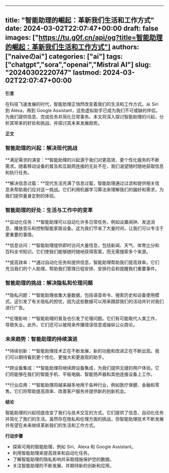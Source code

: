 
---
title: "智能助理的崛起：革新我们生活和工作方式"
date: 2024-03-02T22:07:47+00:00
draft: false
images: ["https://tu.g0f.cn/api/og?title=智能助理的崛起：革新我们生活和工作方式"]
authors: ["naiveのai"]
categories: ["ai"]
tags: ["chatgpt","sora","openai","Mistral AI"]
slug: "20240302220747"
lastmod: 2024-03-02T22:07:47+00:00
---
**引言**

在科技飞速发展的时代，智能助理正悄然改变着我们的生活和工作方式。从 Siri 到 Alexa，再到 Google Assistant，这些虚拟助手已成为我们不可或缺的伴侣，为我们提供信息、完成任务并简化日常事务。本文将深入探讨智能助理的兴起，分析其带来的好处和挑战，并探讨其未来发展趋势。

**正文**

### 智能助理的兴起：解决现代挑战

**满足需求的演变：**智能助理的兴起源于我们对更高效、更个性化服务的不断需求。随着移动设备的普及和互联网连接的无处不在，我们渴望随时随地获取信息和执行任务。

**解决信息过载：**现代生活充满了信息过载，智能助理通过过滤和提供相关信息来帮助我们应对这一挑战。它们利用机器学习算法来理解我们的偏好和需求，为我们提供量身定制的体验。

### 智能助理的好处：生活与工作中的变革

**自动化任务：**智能助理可以自动化许多日常任务，例如设置闹钟、发送消息、播放音乐和控制智能家居设备。这为我们节省了大量时间，让我们可以专注于更重要的事情。

**信息访问：**智能助理提供即时访问大量信息，包括新闻、天气、体育比分和百科全书知识。它们使我们能够随时随地获得答案，而无需搜索多个来源。

**提高效率：**通过自动化任务和提供信息，智能助理帮助我们提高效率。它们充当我们的个人助理，帮助我们管理日程安排、安排约会和提醒我们重要事件。

### 智能助理的挑战：解决隐私和伦理问题

**隐私问题：**智能助理收集大量数据，包括语音命令、搜索历史和设备使用模式。这引发了有关隐私的担忧，因为这些数据可以用来跟踪我们的活动并针对我们进行广告。

**伦理影响：**智能助理的普及也引发了伦理问题。它们有可能取代人类工作，导致失业。此外，它们还可以被用来传播错误信息或操纵公众舆论。

### 未来趋势：智能助理的持续演进

**持续创新：**智能助理技术正在不断发展，新的功能和改进正在不断出现。我们可以期待看到更个性化、更强大和更直观的助手。

**跨设备集成：**智能助理将继续跨设备集成，为我们提供无缝的用户体验。它们将能够在我们的智能手机、平板电脑、智能扬声器和其他连接设备上工作。

**行业应用：**智能助理将越来越多地用于各种行业，例如医疗保健、金融和零售。它们将帮助提高效率、改善客户服务并提供新的创新机会。

**结论**

智能助理的兴起彻底改变了我们与技术交互的方式。它们提供了信息、自动化任务并简化了我们的生活。虽然存在隐私和伦理方面的挑战，但智能助理技术不断发展并有望在未来继续革新我们的生活和工作方式。

**行动步骤**

* 探索可用的智能助理，例如 Siri、Alexa 和 Google Assistant。
* 利用智能助理来提高效率和自动化任务。
* 了解智能助理的隐私影响并采取措施保护您的数据。
* 关注智能助理的不断发展，并期待新的创新和应用。
